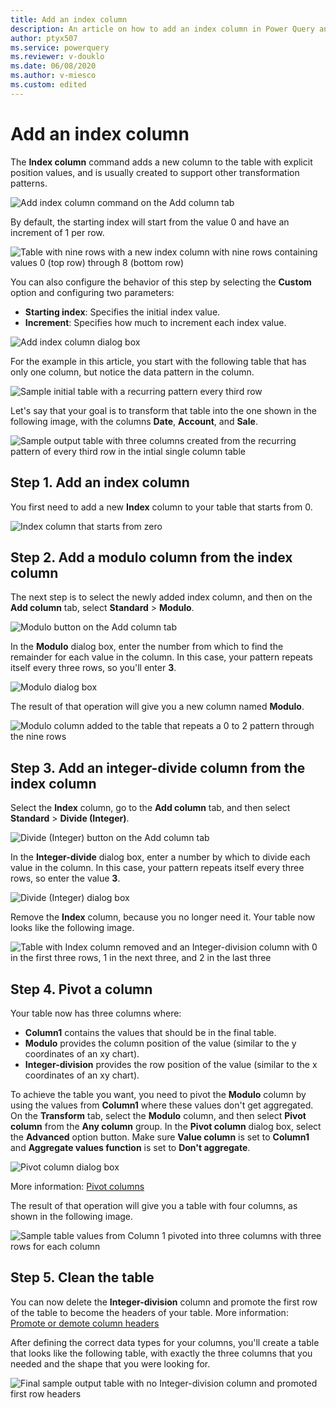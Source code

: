 ```yaml
---
title: Add an index column
description: An article on how to add an index column in Power Query and practical uses for Index columns.
author: ptyx507
ms.service: powerquery
ms.reviewer: v-douklo
ms.date: 06/08/2020
ms.author: v-miesco
ms.custom: edited
---
```


# Add an index column
<!--The structure of this article was a bit confusing, with just one H2 called "Example." What do you think of turning the H3s into explicit steps like this?-->
The **Index column** command adds a new column to the table with explicit position values, and is usually created to support other transformation patterns.

![Add index column command on the Add column tab](images/me-add-index-column-icon.png "Add index column command on the Add column tab")

By default, the starting index will start from the value 0 and have an increment of 1 per row.

![Table with nine rows with a new index column with nine rows containing values 0 (top row) through 8 (bottom row)](images/me-add-index-column-new-index.png "Sample index column")

You can also configure the behavior of this step by selecting the **Custom** option and configuring two parameters:

* **Starting index**: Specifies the initial index value. 
* **Increment**: Specifies how much to increment each index value.

![Add index column dialog box](images/me-add-index-column-window.png "Add index column dialog box")

For the example in this article, you start with the following table that has only one column, but notice the data pattern in the column.

![Sample initial table with a recurring pattern every third row](images/me-add-index-column-start-table.png "Sample initial table")

Let's say that your goal is to transform that table into the one shown in the following image, with the columns **Date**, **Account**, and **Sale**.

![Sample output table with three columns created from the recurring pattern of every third row in the intial single column table](images/me-add-index-column-sample-output-table.png "Sample output table")

## Step 1. Add an index column

You first need to add a new **Index** column to your table that starts from 0.

![Index column that starts from zero](images/me-add-index-column-new-index.png "Index column that starts from zero")

## Step 2. Add a modulo column from the index column

The next step is to select the newly added index column, and then on the **Add column** tab, select **Standard** > **Modulo**.

![Modulo button on the Add column tab](images/me-add-index-column-add-modulo-icon.png "Modulo button on the Add column tab")

In the **Modulo** dialog box, enter the number from which to find the remainder for each value in the column. In this case, your pattern repeats itself every three rows, so you'll enter **3**.

![Modulo dialog box](images/me-add-index-column-add-modulo-window.png "Modulo dialog box")

The result of that operation will give you a new column named **Modulo**.

![Modulo column added to the table that repeats a 0 to 2 pattern through the nine rows](images/me-add-index-column-add-modulo-column.png "Modulo column added to the table")

## Step 3. Add an integer-divide column from the index column

Select the **Index** column, go to the **Add column** tab, and then select **Standard** > **Divide (Integer)**.

![Divide (Integer) button on the Add column tab](images/me-add-index-column-add-divide-integer-icon.png "Divide (Integer) button on the Add column tab")

In the **Integer-divide** dialog box, enter a number by which to divide each value in the column. In this case, your pattern repeats itself every three rows, so enter the value **3**.

![Divide (Integer) dialog box](images/me-add-index-column-add-integer-divide-window.png "Divide (Integer) dialog box")

Remove the **Index** column, because you no longer need it. Your table now looks like the following image.

![Table with Index column removed and an Integer-division column with 0 in the first three rows, 1 in the next three, and 2 in the last three](images/me-add-index-column-add-divide-integer-column.png "Transformed table without index column")

## Step 4. Pivot a column

Your table now has three columns where:

* **Column1** contains the values that should be in the final table.
* **Modulo** provides the column position of the value (similar to the y coordinates of an xy chart).
* **Integer-division** provides the row position of the value (similar to the x coordinates of an xy chart).

To achieve the table you want, you need to pivot the **Modulo** column by using the values from **Column1** where these values don't get aggregated. On the **Transform** tab, select the **Modulo** column, and then select **Pivot column** from the **Any column** group. In the **Pivot column** dialog box, select the **Advanced** option button. Make sure **Value column** is set to **Column1** and **Aggregate values function** is set to **Don't aggregate**.

![Pivot column dialog box](images/me-add-index-column-pivot-column.png "Pivot column dialog box")

More information: [Pivot columns](pivot-columns.md)

The result of that operation will give you a table with four columns, as shown in the following image.

![Sample table values from Column 1 pivoted into three columns with three rows for each column](images/me-add-index-column-example-pre-final-table.png "Sample table with pivoted column")

## Step 5. Clean the table

You can now delete the **Integer-division** column and promote the first row of the table to become the headers of your table. More information: [Promote or demote column headers](table-promote-demote-headers.md)

After defining the correct data types for your columns, you'll create a table that looks like the following table, with exactly the three columns that you needed and the shape that you were looking for.

![Final sample output table with no Integer-division column and promoted first row headers](images/me-add-index-column-final-table.png "Final sample table")

